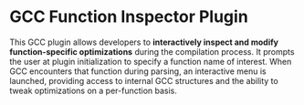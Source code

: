 # GCC Function Inspector Plugin

This GCC plugin allows developers to **interactively inspect and modify function-specific optimizations** during the compilation process. It prompts the user at plugin initialization to specify a function name of interest. When GCC encounters that function during parsing, an interactive menu is launched, providing access to internal GCC structures and the ability to tweak optimizations on a per-function basis.

